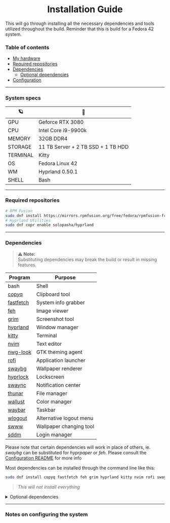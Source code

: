<h1 align=center>
  Installation Guide
</h1>

This will go through installing all the necessary dependencies and tools utilized throughout the build. Reminder that this is build for a Fedora 42 system.

### Table of contents
* [My hardware](#System-specs)
* [Required repositories](#Required-repositories)
* [Dependencies](#Dependencies)
  * [Optional dependencies](#Optional-dependencies)
* [Configuration](#Notes-on-configuring-the-system)

---

### System specs

|     🪐        |   🚀                                             |
| ------------- | -------------------------------------------------|
|    GPU        |   Geforce RTX 3080                               |
|    CPU        |   Intel Core i9-9900k                            |
|    MEMORY     |   32GB DDR4                                      |
|    STORAGE    |   11 TB Server + 2 TB SSD + 1 TB HDD             |
|    TERMINAL   |   Kitty                                          |
|    OS         |   Fedora Linux 42                                |
|    WM         |   Hyprland 0.50.1                                |
|    SHELL      |   Bash                                           |

---

### Required repositories

```bash
# RPM Fusion
sudo dnf install https://mirrors.rpmfusion.org/free/fedora/rpmfusion-free-release-$(rpm -E %fedora).noarch.rpm https://mirrors.rpmfusion.org/nonfree/fedora/rpmfusion-nonfree-release-$(rpm -E %fedora).noarch.rpm
# Hyprland Utilities
sudo dnf copr enable solopasha/hyprland

```

---

### Dependencies

> **⚠️ Note:**  
> Substituting dependencies may break the build or result in missing features.

| Program                                                                    | Purpose                 |
|----------------------------------------------------------------------------|------------------------ |
| bash                                                                       | Shell                   |
| [copyq](https://github.com/hluk/CopyQ/releases/tag/v9.0.0)                 | Clipboard tool          |
| [fastfetch](https://github.com/fastfetch-cli/fastfetch/blob/dev/README.md) | System info grabber     |
| [feh](https://feh.finalrewind.org/)                                        | Image viewer            |
| [grim](https://man.archlinux.org/man/grim.1.en)                            | Screenshot tool         |
| [hyprland](https://wiki.hypr.land/Getting-Started/Master-Tutorial/)        | Window manager          |
| [kitty](https://sw.kovidgoyal.net/kitty/)                                  | Terminal                |
| [nvim](https://neovim.io/)                                                 | Text editor             |
| [nwg-look](https://nwg-piotr.github.io/nwg-shell/nwg-look.html)            | GTK theming agent       |
| [rofi](https://github.com/davatorium/rofi)                                 | Application launcher    |
| [swaybg](https://github.com/swaywm/swaybg/blob/master/README.md)           | Wallpaper renderer      |
| [hyprlock](https://github.com/hyprwm/hyprlock/)                            | Lockscreen              |
| [swaync](https://www.mankier.com/1/swaync)                                 | Notification center     |
| [thunar](https://github.com/neilbrown/thunar)                              | File manager            |
| [wallust](https://codeberg.org/explosion-mental/wallust)                   | Color manager           |
| [waybar](https://github.com/Alexays/Waybar/wiki/Examples)                  | Taskbar                 |
| [wlogout](https://github.com/ArtsyMacaw/wlogout/blob/master/README.md)     | Alternative logout menu |
| [swww](https://github.com/LGFae/swww/blob/main/README.md)                  | Wallpaper changing tool |
| [sddm](https://github.com/sddm/sddm)                                       | Login manager           |


  Please note that certain dependencies will work in place of others, ie. *swaybg* can be substituted for *hyprpaper* or *feh*. Please consult the [Configuration README](https://github.com/hologramkrypt/saturni/blob/master/configs/README.md) for more info
  <p> Most dependencies can be installed through the command line like this: </p>

```bash
sudo dnf install copyq fastfetch feh grim hyprland kitty nvim rofi swaybg hyprlock swaync thunar wallust waybar wlogout swww sddm
```
> *This will not install everything*

<details>
  
  <summary> Optional dependencies </summary>
  
<p></p>

> **⚠️ Note:**
> These dependencies are optional, however I do recommend looking into them as they are integrated throughout my theme

| Program                                                    | Purpose                  |
|------------------------------------------------------------|------------------------- |
| [btop](https://www.tecmint.com/btop-system-monitoring-tool-for-linux/)        | Resource monitor         |
| [cava](https://github.com/nerdnoise/cava)                                     | Terminal visualizer      |
| [cmatrix](https://www.cyberciti.biz/open-source/command-line-hacks/matrix-digital-rain-on-linux-macos-unix-terminal/)                                                                 | Terminal matrix effect   |
| [htop](https://www.geeksforgeeks.org/linux-unix/htop-command-in-linux-with-examples/)| System monitor           |
| [Kvantum](https://github.com/tsujan/Kvantum/blob/master/Kvantum/INSTALL.md)   | Theme manager            |
| [pavucontrol](https://www.freedesktop.org/software/pulseaudio/pavucontrol/)   | Audio device mixer       |
| [xsettingsd](https://wiki.archlinux.org/title/Xsettingsd)                     | GTK settings             |
| [zed](https://zed.dev/)                                                       | Alternative text editor  |

</details>

---

### Notes on configuring the system

 


